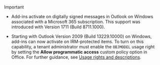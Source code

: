   > [!IMPORTANT]
  >
  > - Add-ins activate on digitally signed messages in Outlook on Windows associated with a Microsoft 365 subscription. This support was introduced with Version 1711 (Build 8711.1000).
  >
  > - Starting with Outlook Version 2009 (Build 13229.10000) on Windows, add-ins can now activate on IRM-protected items. To turn on this capability, a tenant administrator must enable the `OBJMODEL` usage right by setting the **Allow programmatic access** custom policy option in Office. For further guidance, see [Usage rights and descriptions](/azure/information-protection/configure-usage-rights).

